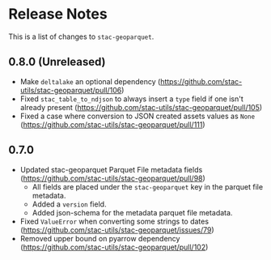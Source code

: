 # Release Notes

This is a list of changes to `stac-geoparquet`.

## 0.8.0 (Unreleased)

- Make `deltalake` an optional dependency (<https://github.com/stac-utils/stac-geoparquet/pull/106>)
- Fixed `stac_table_to_ndjson` to always insert a `type` field if one isn't already present (<https://github.com/stac-utils/stac-geoparquet/pull/105>)
- Fixed a case where conversion to JSON created assets values as `None` (<https://github.com/stac-utils/stac-geoparquet/pull/111>)

## 0.7.0

- Updated stac-geoparquet Parquet File metadata fields (<https://github.com/stac-utils/stac-geoparquet/pull/98>)
  - All fields are placed under the `stac-geoparquet` key in the parquet file metadata.
  - Added a `version` field.
  - Added json-schema for the metadata parquet file metadata.
- Fixed `ValueError` when converting some strings to dates (<https://github.com/stac-utils/stac-geoparquet/issues/79>)
- Removed upper bound on pyarrow dependency (<https://github.com/stac-utils/stac-geoparquet/pull/102>)
